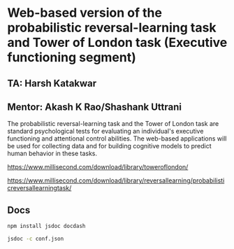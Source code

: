 # Web-based version of the probabilistic reversal-learning task and Tower of London task (Executive functioning segment)

## TA: Harsh Katakwar

## Mentor: Akash K Rao/Shashank Uttrani

The probabilistic reversal-learning task and the Tower of London task are standard psychological tests for evaluating an individual's executive functioning and attentional control abilities. The web-based applications will be used for collecting data and for building cognitive models to predict human behavior in these tasks.

https://www.millisecond.com/download/library/toweroflondon/

https://www.millisecond.com/download/library/reversallearning/probabilisticreversallearningtask/

## Docs

```bash
npm install jsdoc docdash
```

```bash
jsdoc -c conf.json
```
